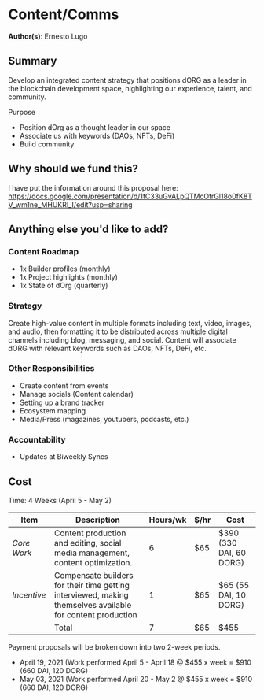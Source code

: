 # Content/Comms 

**Author(s)**: Ernesto Lugo

## Summary
Develop an integrated content strategy that positions dORG as a leader in the blockchain development space, highlighting our experience, talent, and community.

Purpose
- Position dOrg as a thought leader in our space
- Associate us with keywords (DAOs, NFTs, DeFi)
- Build community

## Why should we fund this?

I have put the information around this proposal here:
https://docs.google.com/presentation/d/1tC33uGvALpQTMcOtrGl18o0fK8TV_wm1ne_MHUKRI_I/edit?usp=sharing

## Anything else you'd like to add?

### Content Roadmap
- 1x Builder profiles (monthly)
- 1x Project highlights (monthly)
- 1x State of dOrg (quarterly)

### Strategy
Create high-value content in multiple formats including text, video, images, and audio, then formatting it to be distributed across multiple digital channels including blog, messaging, and social. Content will associate dORG with relevant keywords such as DAOs, NFTs, DeFi, etc.

### Other Responsibilities
- Create content from events
- Manage socials (Content calendar)
- Setting up a brand tracker
- Ecosystem mapping
- Media/Press (magazines, youtubers, podcasts, etc.)

### Accountability
- Updates at Biweekly Syncs

## Cost

Time: 4 Weeks (April 5 - May 2)

| Item | Description | Hours/wk | $/hr |Cost |
|-|-|-|-|-|
| *Core Work* | Content production and editing, social media management, content optimization.  | 6 | $65 | $390 (330 DAI, 60 DORG) |
| *Incentive* | Compensate builders for their time getting interviewed, making themselves available for content production | 1 | $65 | $65 (55 DAI, 10 DORG) |
| | Total | 7 | $65 | $455

Payment proposals will be broken down into two 2-week periods.
- April 19, 2021 (Work performed April 5 - April 18 @ $455 x week = $910 (660 DAI, 120 DORG)
- May 03, 2021 (Work performed April 20 - May 2 @ $455 x week = $910 (660 DAI, 120 DORG)

